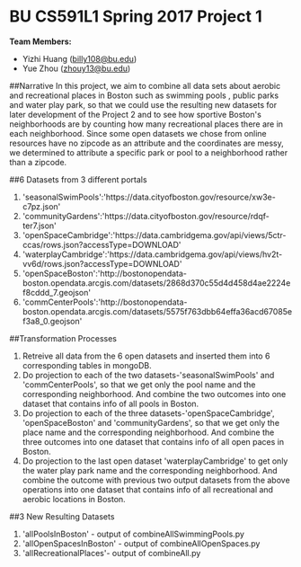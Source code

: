 # BU CS591L1 Spring 2017 Project 1

**Team Members:**
+ Yizhi Huang (billy108@bu.edu)
+ Yue Zhou (zhouy13@bu.edu)

##Narrative
In this project, we aim to combine all data sets about aerobic and recreational places in Boston such as swimming pools , public parks and water play park, so that we could use the resulting new datasets for later development of the Project 2 and to see how sportive Boston's neighborhoods are by counting how many recreational places there are in each neighborhood.
Since some open datasets we chose from online resources have no zipcode as an attribute and the coordinates are messy, we determined to attribute a specific park or pool to a neighborhood rather than a zipcode.

##6 Datasets from 3 different portals
<ol>
<li>'seasonalSwimPools':'https://data.cityofboston.gov/resource/xw3e-c7pz.json'</li>
<li>'communityGardens':'https://data.cityofboston.gov/resource/rdqf-ter7.json'</li>
<li>'openSpaceCambridge':'https://data.cambridgema.gov/api/views/5ctr-ccas/rows.json?accessType=DOWNLOAD'</li>
<li>'waterplayCambridge':'https://data.cambridgema.gov/api/views/hv2t-vv6d/rows.json?accessType=DOWNLOAD'</li>
<li>'openSpaceBoston':'http://bostonopendata-boston.opendata.arcgis.com/datasets/2868d370c55d4d458d4ae2224ef8cddd_7.geojson'</li>
<li>'commCenterPools':'http://bostonopendata-boston.opendata.arcgis.com/datasets/5575f763dbb64effa36acd67085ef3a8_0.geojson'</li>
</ol>

##Transformation Processes
<ol>
<li>Retreive all data from the 6 open datasets and inserted them into 6 corresponding tables in mongoDB.</li>
<li>Do projection to each of the two datasets-'seasonalSwimPools' and 'commCenterPools', so that we get only the pool name and the corresponding neighborhood. And combine the two outcomes into one dataset that contains info of all pools in Boston.</li>
<li>Do projection to each of the three datasets-'openSpaceCambridge', 'openSpaceBoston' and 'communityGardens', so that we get only the place name and the corresponding neighborhood. And combine the three outcomes into one dataset that contains info of all open paces in Boston.</li>
<li>Do projection to the last open dataset 'waterplayCambridge' to get only the water play park name and the corresponding neighborhood. And combine the outcome with previous two output datasets from the above operations into one dataset that contains info of all recreational and aerobic locations in Boston.</li>
</ol>

##3 New Resulting Datasets
<ol>
<li>'allPoolsInBoston' - output of combineAllSwimmingPools.py</li>
<li>'allOpenSpacesInBoston' - output of combineAllOpenSpaces.py</li>
<li>'allRecreationalPlaces'- output of combineAll.py</li>
</ol>

